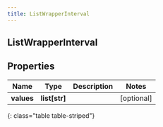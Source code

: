 ```yaml
---
title: ListWrapperInterval
---
```

## ListWrapperInterval

## Properties

|Name | Type | Description | Notes|
|------------ | ------------- | ------------- | -------------|
| **values** | **list[str]** |  | [optional] |
{: class="table table-striped"}


